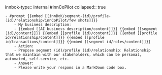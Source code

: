 innbok-type:: internal
#innCoPilot
collapsed:: true

	- #prompt {{embed [[innBoK/segment-(id)/profile-(id)/relationship/innCoPilot/few shots]]}}
		- My business description:
		- {{embed [[AI business description/content]]}} {{embed [[segment (id)/content]]}} {{embed [[profile (id)/content]]}} {{embed [[profile id/relationship/content]]}} {{embed [[profile id/transactions/content]]}} {{embed [[segment id/roles/content]]}}
		- Action:
		- Propose segment (id)/profile (id)/relationship: Relationship that we maintain with our stakeholders, which can be personal, automated, self-service, etc.
		- Answer:
		- Please write your respons in a MarkDown code box.
